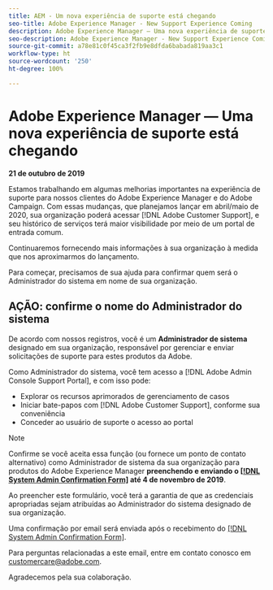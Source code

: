 ```yaml
---
title: AEM - Um nova experiência de suporte está chegando
seo-title: Adobe Experience Manager - New Support Experience Coming
description: Adobe Experience Manager — Uma nova experiência de suporte está chegando
seo-description: Adobe Experience Manager - New Support Experience Coming
source-git-commit: a78e81c0f45ca3f2fb9e8dfda6babada819aa3c1
workflow-type: ht
source-wordcount: '250'
ht-degree: 100%

---
```



# Adobe Experience Manager — Uma nova experiência de suporte está chegando

**21 de outubro de 2019**

Estamos trabalhando em algumas melhorias importantes na experiência de suporte para nossos clientes do Adobe Experience Manager e do Adobe Campaign. Com essas mudanças, que planejamos lançar em abril/maio de 2020, sua organização poderá acessar [!DNL Adobe Customer Support], e seu histórico de serviços terá maior visibilidade por meio de um portal de entrada comum.

Continuaremos fornecendo mais informações à sua organização à medida que nos aproximarmos do lançamento.

Para começar, precisamos de sua ajuda para confirmar quem será o Administrador do sistema em nome de sua organização.

## AÇÃO: confirme o nome do Administrador do sistema

De acordo com nossos registros, você é um **Administrador de sistema** designado em sua organização, responsável por gerenciar e enviar solicitações de suporte para estes produtos da Adobe.

Como Administrador do sistema, você tem acesso a [!DNL Adobe Admin Console Support Portal], e com isso pode:

* Explorar os recursos aprimorados de gerenciamento de casos
* Iniciar bate-papos com [!DNL Adobe Customer Support], conforme sua conveniência
* Conceder ao usuário de suporte o acesso ao portal

>[!NOTE]
>
>Confirme se você aceita essa função (ou fornece um ponto de contato alternativo) como Administrador de sistema da sua organização para produtos do Adobe Experience Manager **preenchendo e enviando o [[!DNL System Admin Confirmation Form]](https://adobe.allegiancetech.com/cgi-bin/qwebcorporate.dll?idx=SSSVH6) até 4 de novembro de 2019**.
>
>Ao preencher este formulário, você terá a garantia de que as credenciais apropriadas sejam atribuídas ao Administrador do sistema designado de sua organização.

Uma confirmação por email será enviada após o recebimento do [[!DNL System Admin Confirmation Form]](https://adobe.allegiancetech.com/cgi-bin/qwebcorporate.dll?idx=SSSVH6).

Para perguntas relacionadas a este email, entre em contato conosco em customercare@adobe.com.

Agradecemos pela sua colaboração.
